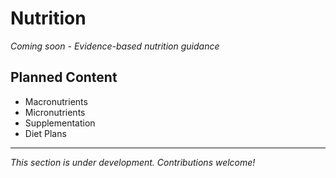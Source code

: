 # Nutrition

*Coming soon - Evidence-based nutrition guidance*

## Planned Content

- Macronutrients
- Micronutrients
- Supplementation
- Diet Plans

---

*This section is under development. Contributions welcome!*

